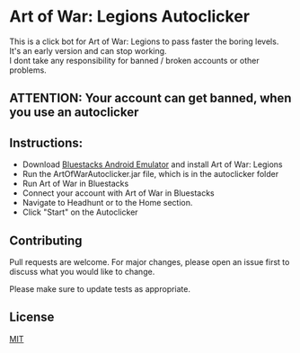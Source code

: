 # Art of War: Legions Autoclicker

This is a click bot for Art of War: Legions to pass faster the boring levels.<br />
It's an early version and can stop working.<br />
I dont take any responsibility for banned / broken accounts or other problems.

## ATTENTION: Your account can get banned, when you use an autoclicker

## Instructions:
- Download [Bluestacks Android Emulator](https://www.bluestacks.com/) and install Art of War: Legions
- Run the ArtOfWarAutoclicker.jar file, which is in the autoclicker folder
- Run Art of War in Bluestacks
- Connect your account with Art of War in Bluestacks
- Navigate to Headhunt or to the Home section.
- Click "Start" on the Autoclicker

## Contributing
Pull requests are welcome. For major changes, please open an issue first to discuss what you would like to change.

Please make sure to update tests as appropriate.

## License
[MIT](https://choosealicense.com/licenses/mit/)
